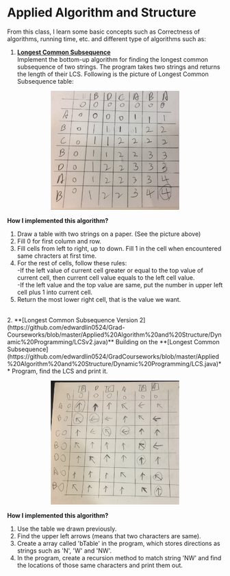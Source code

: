 # Applied Algorithm and Structure

From this class, I learn some basic concepts such as Correctness of algorithms, running time, etc. and different type of algorithms such as:

1. **[Longest Common Subsequence](https://github.com/edwardlin0524/Grad-Courseworks/blob/master/Applied%20Algorithm%20and%20Structure/Dynamic%20Programming/LCS.java)**  
Implement the bottom-up algorithm for finding the longest common subsequence of two strings. The program takes two strings and returns the length of their LCS. Following is the picture of Longest Common Subsequence table:
<p align="center"><img src="https://github.com/edwardlin0524/Grad-Courseworks/blob/master/Applied%20Algorithm%20and%20Structure/Dynamic%20Programming/LCS.jpg" width="300"></p>  

**How I implemented this algorithm?**  
  1. Draw a table with two strings on a paper. (See the picture above)  
  2. Fill 0 for first column and row.  
  3. Fill cells from left to right, up to down. Fill 1 in the cell when encountered same chracters at first time.
  4. For the rest of cells, follow these rules:  
  -If the left value of current cell greater or equal to the top value of current cell, then current cell value equals to the left cell value.  
  -If the left value and the top value are same, put the number in upper left cell plus 1 into current cell.  
  5. Return the most lower right cell, that is the value we want.  
<br>
2.  **[Longest Common Subsequence Version 2](https://github.com/edwardlin0524/Grad-Courseworks/blob/master/Applied%20Algorithm%20and%20Structure/Dynamic%20Programming/LCSv2.java)** 
Building on the **[Longest Common Subsequence](https://github.com/edwardlin0524/GradCourseworks/blob/master/Applied%20Algorithm%20and%20Structure/Dynamic%20Programming/LCS.java)**  Program, find the LCS and print it.  
<p align="center"><img src="https://github.com/edwardlin0524/Grad-Courseworks/blob/master/Applied%20Algorithm%20and%20Structure/Dynamic%20Programming/LCSv2.jpg" width="300"></p>  

**How I implemented this algorithm?**  
1. Use the table we drawn previously.
2. Find the upper left arrows (means that two characters are same).
3. Create a array called 'bTable' in the program, which stores directions as strings such as 'N', 'W' and 'NW'.
4. In the program, create a recursion method to match string 'NW' and find the locations of those same characters and print them out.
